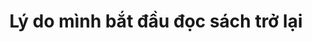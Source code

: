 ---
title: Lý do mình bắt đầu đọc sách trở lại
redirect_to: 'https://simplereads.online/blog/ly-do-minh-bat-dau-doc-sach-tro-lai'
---